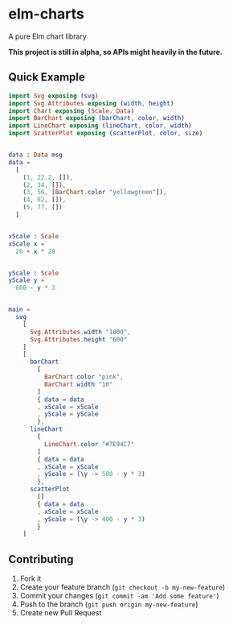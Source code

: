 # elm-charts
A pure Elm chart library

__This project is still in alpha, so APIs might heavily in the future.__

## Quick Example

```Elm
import Svg exposing (svg)
import Svg.Attributes exposing (width, height)
import Chart exposing (Scale, Data)
import BarChart exposing (barChart, color, width)
import LineChart exposing (lineChart, color, width)
import ScatterPlot exposing (scatterPlot, color, size)


data : Data msg
data =
  [
    (1, 22.2, []),
    (2, 34, []),
    (3, 56, [BarChart.color "yellowgreen"]),
    (4, 62, []),
    (5, 77, [])
  ]


xScale : Scale
xScale x =
  20 + x * 20


yScale : Scale
yScale y =
  600 - y * 3


main =
  svg
    [
      Svg.Attributes.width "1000",
      Svg.Attributes.height "600"
    ]
    [
      barChart
        [
          BarChart.color "pink",
          BarChart.width "10"
        ]
        { data = data
        , xScale = xScale
        , yScale = yScale
        },
      lineChart
        [
          LineChart.color "#7E94C7"
        ]
        { data = data
        , xScale = xScale
        , yScale = (\y -> 500 - y * 3)
        },
      scatterPlot
        []
        { data = data
        , xScale = xScale
        , yScale = (\y -> 400 - y * 3)
        }
    ]
```

## Contributing

1. Fork it
2. Create your feature branch (`git checkout -b my-new-feature`)
3. Commit your changes (`git commit -am 'Add some feature'`)
4. Push to the branch (`git push origin my-new-feature`)
5. Create new Pull Request
